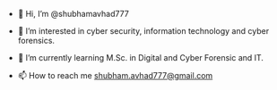 - 👋 Hi, I’m @shubhamavhad777
- 👀 I’m interested in cyber security, information technology and cyber forensics.
- 🌱 I’m currently learning M.Sc. in Digital and Cyber Forensic and IT.

- 📫 How to reach me shubham.avhad777@gmail.com

<!---
shubhamavhad777/shubhamavhad777 is a ✨ special ✨ repository because its `README.md` (this file) appears on your GitHub profile.
You can click the Preview link to take a look at your changes.
--->
